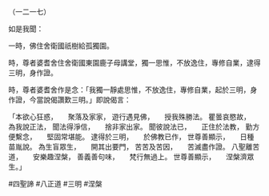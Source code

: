 （一二一七）

如是我聞：

一時，佛住舍衛國祇樹給孤獨園。

時，尊者婆耆舍住舍衛國東園鹿子母講堂，獨一思惟，不放逸住，專修自業，逮得三明，身作證。

時，尊者婆耆舍作是念：「我獨一靜處思惟，不放逸住，專修自業，起於三明，身作證，今當說偈讚歎三明。」即說偈言：

「本欲心狂惑，　　聚落及家家，
遊行遇見佛，　　授我殊勝法。
瞿曇哀愍故，　　為我說正法，
聞法得淨信，　　捨非家出家。
聞彼說法已，　　正住於法教，
勤方便繫念，　　堅固常堪能。
逮得於三明，　　於佛教已作，
世尊善顯示，　　日種苗胤說。
為生盲眾生，　　開其出要門，
苦苦及苦因，　　苦滅盡作證。
八聖離苦道，　　安樂趣涅槃，
善義善句味，　　梵行無過上。
世尊善顯示，　　涅槃濟眾生。」






#四聖諦
#八正道
#三明
#涅槃
